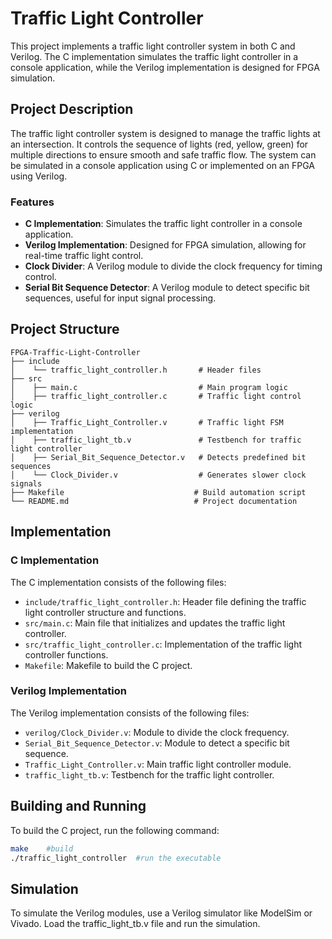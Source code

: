 # Traffic Light Controller

This project implements a traffic light controller system in both C and Verilog. The C implementation simulates the traffic light controller in a console application, while the Verilog implementation is designed for FPGA simulation.

## Project Description

The traffic light controller system is designed to manage the traffic lights at an intersection. It controls the sequence of lights (red, yellow, green) for multiple directions to ensure smooth and safe traffic flow. The system can be simulated in a console application using C or implemented on an FPGA using Verilog.

### Features

- **C Implementation**: Simulates the traffic light controller in a console application.
- **Verilog Implementation**: Designed for FPGA simulation, allowing for real-time traffic light control.
- **Clock Divider**: A Verilog module to divide the clock frequency for timing control.
- **Serial Bit Sequence Detector**: A Verilog module to detect specific bit sequences, useful for input signal processing.

## Project Structure
```
FPGA-Traffic-Light-Controller  
├── include                    
│    └── traffic_light_controller.h       # Header files  
├── src                        
│    ├── main.c                           # Main program logic  
│    ├── traffic_light_controller.c       # Traffic light control logic  
├── verilog                    
│    ├── Traffic_Light_Controller.v       # Traffic light FSM implementation  
│    ├── traffic_light_tb.v               # Testbench for traffic light controller  
│    ├── Serial_Bit_Sequence_Detector.v   # Detects predefined bit sequences  
│    └── Clock_Divider.v                  # Generates slower clock signals  
├── Makefile                             # Build automation script  
└── README.md                            # Project documentation  
```



## Implementation

### C Implementation

The C implementation consists of the following files:

- `include/traffic_light_controller.h`: Header file defining the traffic light controller structure and functions.
- `src/main.c`: Main file that initializes and updates the traffic light controller.
- `src/traffic_light_controller.c`: Implementation of the traffic light controller functions.
- `Makefile`: Makefile to build the C project.

### Verilog Implementation
The Verilog implementation consists of the following files:

- `verilog/Clock_Divider.v`: Module to divide the clock frequency.
- `Serial_Bit_Sequence_Detector.v`: Module to detect a specific bit sequence.
- `Traffic_Light_Controller.v`: Main traffic light controller module.
- `traffic_light_tb.v`: Testbench for the traffic light controller.

## Building and Running

To build the C project, run the following command:

```sh
make    #build
./traffic_light_controller  #run the executable
```

## Simulation
To simulate the Verilog modules, use a Verilog simulator like ModelSim or Vivado. Load the traffic_light_tb.v file and run the simulation.

